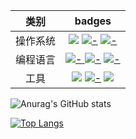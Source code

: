 类别|badges
:---:|:---:
操作系统|![](https://img.shields.io/badge/-Windows-0078D6?style=flat-square&logo=Windows) [![-](https://img.shields.io/badge/Debian-a80030?style=flat-square&logo=debian&logoColor=white)]() [![-](https://img.shields.io/badge/Ubuntu-dd4714?style=flat-square&logo=ubuntu&logoColor=white)]() 
编程语言|[![-](https://img.shields.io/badge/C%23-1a9e21?style=flat-square&logo=csharp&logoColor=white) ![-](https://img.shields.io/badge/Go-00add8?style=flat-square&logo=go&logoColor=white)]() [![-](https://img.shields.io/badge/JavaScript-d4b41a?style=flat-square&logo=javascript&logoColor=white)]() 
工具|![](https://img.shields.io/badge/-Jetbrains-grey?style=flat-square&logo=Jetbrains) [![-](https://img.shields.io/badge/VSCode-0066b8?style=flat-square&logo=visualstudiocode&logoColor=white)]() ![](https://img.shields.io/badge/-Docker-2496ED?style=flat-square&logo=Docker&logoColor=fff)  



![Anurag's GitHub stats](https://github-readme-stats.vercel.app/api?username=lyj0309&count_private=true)

[![Top Langs](https://github-readme-stats.vercel.app/api/top-langs/?username=lyj0309)](https://github.com/anuraghazra/github-readme-stats)
<!--
**lyj0309/lyj0309** is a ✨ _special_ ✨ repository because its `README.md` (this file) appears on your GitHub profile.

Here are some ideas to get you started:

- 🔭 I’m currently working on ...
- 🌱 I’m currently learning ...
- 👯 I’m looking to collaborate on ...
- 🤔 I’m looking for help with ...
- 💬 Ask me about ...
- 📫 How to reach me: ...
- 😄 Pronouns: ...
- ⚡ Fun fact: ...
-->
